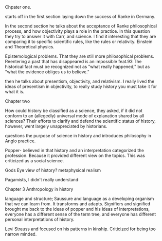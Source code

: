 Chpater one. 

starts off in the first section laying down the success of Ranke in Germany. 

In the second section he talks about the acceptance of Ranke philosophical process, and how objectivity plays a role in the practice. In this question they try to answer it with Carr, and science. I find it interesting that they are comparing it to specific scientific rules, like the rules or relativity. Einstein and Theoretical physics. 

Epistemological problems. That they are still more philosophical problems.
Reentering a past that has disappeared is an impossible feat.93 The historical fact must be recognized not as "what really happened," but as "what the evidence obliges us to believe.” 

then he talks about presentism, objectivity, and relativism. I really lived the ideas of presentism in objectivity, to really study history you must take it for what it is. 


Chapter two 

How could history be classified as a science, they asked, if it did not conform to an (allegedly) universal mode of explanation shared by all sciences? Their efforts to clarify and defend the scientific status of history, however, went largely unappreciated by historians.

questions the purpose of science in history and introduces philosophy in Anglo practice. 

Popper- believed in that history and an interpretation categorized the profession. Because it provided different view on the topics. This was criticized as a social science. 

Gods Eye view of history? metaphysical realism

Pagamists, I didn't really understand


Chapter 3 
Anthropology in history

language and structure; Saussure and language as a developing organism that we can learn from. It transforms and adapts. Signifiers and signified brought me back to the ideas of popper and his ideas of interpretations, everyone has a different sense of the term tree, and everyone has different personal interpretations of history. 

Levi Strauss and focused on his patterns in kinship. Criticized for being too narrow minded. 
